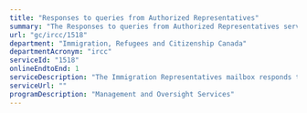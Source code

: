 ```yaml
---
title: "Responses to queries from Authorized Representatives"
summary: "The Responses to queries from Authorized Representatives service from Immigration, Refugees and Citizenship Canada is available end-to-end online, according to the GC Service Inventory."
url: "gc/ircc/1518"
department: "Immigration, Refugees and Citizenship Canada"
departmentAcronym: "ircc"
serviceId: "1518"
onlineEndtoEnd: 1
serviceDescription: "The Immigration Representatives mailbox responds to general immigration and citizenship programs and policy related inquiries by authorized representatives."
serviceUrl: ""
programDescription: "Management and Oversight Services"
---
```

